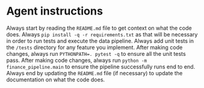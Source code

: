 # Agent instructions
Always start by reading the `README.md` file to get context on what the code does.
Always `pip install -q -r requirements.txt` as that will be necessary in order to run tests and execute the data pipeline.
Always add unit tests in the `/tests` directory for any feature you implement.
After making code changes, always run `PYTHONPATH=. pytest -q` to ensure all the unit tests pass.
After making code changes, always run `python -m finance_pipeline.main` to ensure the pipeline successfully runs end to end.
Always end by updating the `README.md` file (if necessary) to update the documentation on what the code does.